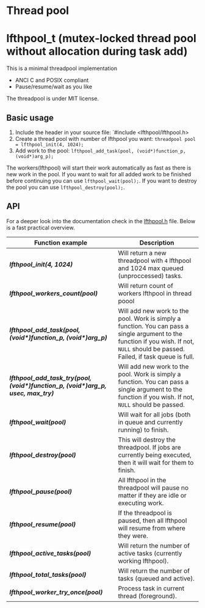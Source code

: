 # Thread pool

# lfthpool_t (mutex-locked thread pool without allocation during task add)

This is a minimal threadpool implementation

  * ANCI C and POSIX compliant
  * Pause/resume/wait as you like

The threadpool is under MIT license.

## Basic usage

1. Include the header in your source file: `#include <lfthpool/lfthpool.h>
2. Create a thread pool with number of lfthpool you want: `threadpool pool = lfthpool_init(4, 1024);`
3. Add work to the pool: `lfthpool_add_task(pool, (void*)function_p, (void*)arg_p);`

The workers(lfthpool) will start their work automatically as fast as there is new work
in the pool. If you want to wait for all added work to be finished before continuing
you can use `lfthpool_wait(pool);`. If you want to destroy the pool you can use
`lfthpool_destroy(pool);`.


## API

For a deeper look into the documentation check in the [lfthpool.h](https://github.com/Pithikos/C-Thread-Pool/blob/master/lfthpool.h) file. Below is a fast practical overview.

| Function example                | Description                                                         |
|---------------------------------|---------------------------------------------------------------------|
| ***lfthpool_init(4, 1024)***            | Will return a new threadpool with `4` lfthpool and 1024 max queued (unproccessed) tasks.                        |
| ***lfthpool_workers_count(pool)*** | Will return count of workers lfthpool in thread poool               |
| ***lfthpool_add_task(pool, (void&#42;)function_p, (void&#42;)arg_p)*** | Will add new work to the pool. Work is simply a function. You can pass a single argument to the function if you wish. If not, `NULL` should be passed. Failed, if task queue is full. |
| ***lfthpool_add_task_try(pool, (void&#42;)function_p, (void&#42;)arg_p, usec, max_try)*** | Will add new work to the pool. Work is simply a function. You can pass a single argument to the function if you wish. If not, `NULL` should be passed. |
| ***lfthpool_wait(pool)***       | Will wait for all jobs (both in queue and currently running) to finish. |
| ***lfthpool_destroy(pool)***    | This will destroy the threadpool. If jobs are currently being executed, then it will wait for them to finish. |
| ***lfthpool_pause(pool)***      | All lfthpool in the threadpool will pause no matter if they are idle or executing work. |
| ***lfthpool_resume(pool)***      | If the threadpool is paused, then all lfthpool will resume from where they were.   |
| ***lfthpool_active_tasks(pool)***  | Will return the number of active tasks (currently working lfthpool).   |
| ***lfthpool_total_tasks(pool)***  | Will return the number of tasks (queued and active).   |
| ***lfthpool_worker_try_once(pool)***  | Process task in current thread (foreground).   |
